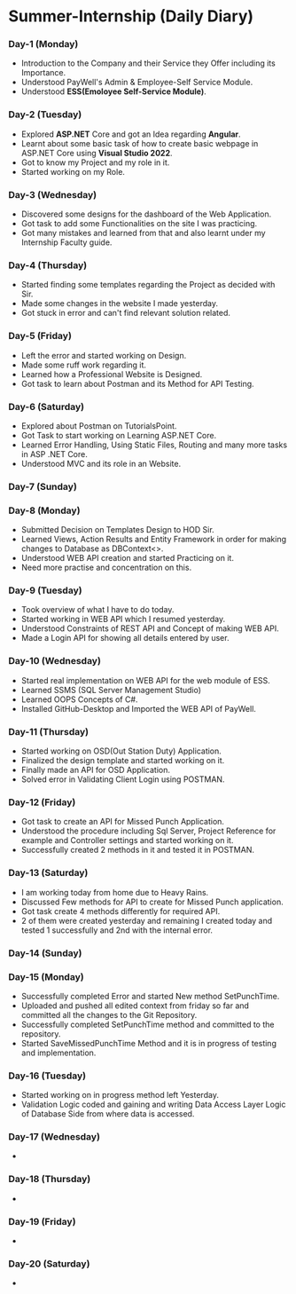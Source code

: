 # Summer-Internship (Daily Diary)
### Day-1 (Monday)
- Introduction to the Company and their Service they Offer including its Importance.
- Understood PayWell's Admin & Employee-Self Service Module.
- Understood **ESS(Emoloyee Self-Service Module)**.

### Day-2 (Tuesday)
- Explored **ASP.NET** Core and got an Idea regarding **Angular**.
- Learnt about some basic task of how to create basic webpage in ASP.NET Core using **Visual Studio 2022**.
- Got to know my Project and my role in it. 
- Started working on my Role.

### Day-3 (Wednesday)
- Discovered some designs for the dashboard of the Web Application.
- Got task to add some Functionalities on the site I was practicing.
- Got many mistakes and learned from that and also learnt under my Internship Faculty guide.

### Day-4 (Thursday)
- Started finding some templates regarding the Project as decided with Sir.
- Made some changes in the website I made yesterday.
- Got stuck in error and can't find relevant solution related.

### Day-5 (Friday)
- Left the error and started working on Design.
- Made some ruff work regarding it. 
- Learned how a Professional Website is Designed.
- Got task to learn about Postman and its Method for API Testing.

### Day-6 (Saturday)
- Explored about Postman on TutorialsPoint.
- Got Task to start working on Learning ASP.NET Core.
- Learned Error Handling, Using Static Files, Routing and many more tasks in ASP .NET Core.
- Understood MVC and its role in an Website.

### Day-7 (Sunday)
### Day-8 (Monday)
- Submitted Decision on Templates Design to HOD Sir.
- Learned Views, Action Results and Entity Framework in order for making changes to Database as DBContext<>.
- Understood WEB API creation and started Practicing on it.
- Need more practise and concentration on this.

### Day-9 (Tuesday)
- Took overview of what I have to do today.
- Started working in WEB API which I resumed yesterday.
- Understood Constraints of REST API and Concept of making WEB API.
- Made a Login API for showing all details entered by user.

### Day-10 (Wednesday)
- Started real implementation on WEB API for the web module of ESS.
- Learned SSMS (SQL Server Management Studio)
- Learned OOPS Concepts of C#.
- Installed GitHub-Desktop and Imported the WEB API of PayWell.

### Day-11 (Thursday)
- Started working on OSD(Out Station Duty) Application.
- Finalized the design template and started working on it.
- Finally made an API for OSD Application.
- Solved error in Validating Client Login using POSTMAN.

### Day-12 (Friday)
- Got task to create an API for Missed Punch Application.
- Understood the procedure including Sql Server, Project Reference for example and Controller settings and started working on it. 
- Successfully created 2 methods in it and tested it in POSTMAN.

### Day-13 (Saturday)
- I am working today from home due to Heavy Rains.
- Discussed Few methods for API to create for Missed Punch application.
- Got task create 4 methods differently for required API.
- 2 of them were created yesterday and remaining I created today and tested 1 successfully and 2nd with the internal error.

### Day-14 (Sunday)
### Day-15 (Monday)
- Successfully completed Error and started New method SetPunchTime.
- Uploaded and pushed all edited context from friday so far and committed all the changes to the Git Repository.
- Successfully completed SetPunchTime method and committed to the repository.
- Started SaveMissedPunchTime Method and it is in progress of testing and implementation.
### Day-16 (Tuesday)
- Started working on in progress method left Yesterday.
- Validation Logic coded and gaining and writing Data Access Layer Logic of Database Side from where data is accessed.
### Day-17 (Wednesday)
- 
### Day-18 (Thursday)
- 
### Day-19 (Friday)
- 
### Day-20 (Saturday)
- 